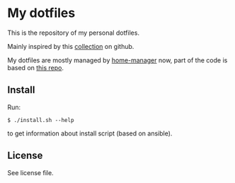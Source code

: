 # My dotfiles

This is the repository of my personal dotfiles.

Mainly inspired by this [collection](https://github.com/webpro/awesome-dotfiles) on github.

My dotfiles are mostly managed by [home-manager](https://github.com/nix-community/home-manager) now, part of the code is based on [this repo](https://github.com/mjlbach/nix-dotfiles).

## Install

Run:

```console
$ ./install.sh --help
```

to get information about install script (based on ansible).

## License

See license file.
